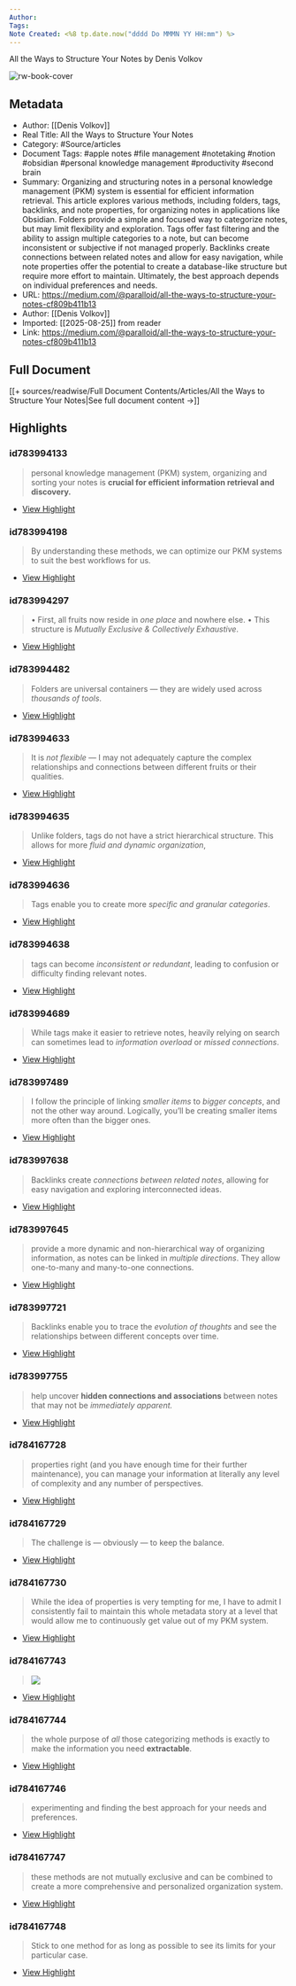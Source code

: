 ```yaml
---
Author: 
Tags:
Note Created: <%8 tp.date.now("dddd Do MMMN YY HH:mm") %>
---
```

All the Ways to Structure Your Notes by Denis Volkov

![rw-book-cover](https://miro.medium.com/v2/resize:fit:1200/1*uQLGSbbB2TWNX7hNYpWYgg.png)

## Metadata
- Author: [[Denis Volkov]]
- Real Title: All the Ways to Structure Your Notes
- Category: #Source/articles
- Document Tags:  #apple notes  #file management  #notetaking  #notion  #obsidian  #personal knowledge management  #productivity  #second brain 
- Summary: Organizing and structuring notes in a personal knowledge management (PKM) system is essential for efficient information retrieval. This article explores various methods, including folders, tags, backlinks, and note properties, for organizing notes in applications like Obsidian. Folders provide a simple and focused way to categorize notes, but may limit flexibility and exploration. Tags offer fast filtering and the ability to assign multiple categories to a note, but can become inconsistent or subjective if not managed properly. Backlinks create connections between related notes and allow for easy navigation, while note properties offer the potential to create a database-like structure but require more effort to maintain. Ultimately, the best approach depends on individual preferences and needs.
- URL: https://medium.com/@paralloid/all-the-ways-to-structure-your-notes-cf809b411b13
- Author: [[Denis Volkov]]
- Imported: [[2025-08-25]] from reader
- Link: https://medium.com/@paralloid/all-the-ways-to-structure-your-notes-cf809b411b13

## Full Document
[[+ sources/readwise/Full Document Contents/Articles/All the Ways to Structure Your Notes|See full document content →]]

## Highlights
### id783994133

> personal knowledge management (PKM) system, organizing and sorting your notes is **crucial for efficient information retrieval and discovery.**

 * [View Highlight](https://read.readwise.io/read/01j7f6whvzhnwme42ap5g7fpgk)
### id783994198

> By understanding these methods, we can optimize our PKM systems to suit the best workflows for us.

 * [View Highlight](https://read.readwise.io/read/01j7f6ycw7wmvrpxm1n1dxstn7)
### id783994297

> • First, all fruits now reside in *one place* and nowhere else.
> • This structure is *Mutually Exclusive & Collectively Exhaustive*.

 * [View Highlight](https://read.readwise.io/read/01j7f7102yh8dk946327mb4fhg)
### id783994482

> Folders are universal containers — they are widely used across *thousands of tools*.

 * [View Highlight](https://read.readwise.io/read/01j7f730b4j54v5nd7crjx7crg)
### id783994633

> It is *not flexible* — I may not adequately capture the complex relationships and connections between different fruits or their qualities.

 * [View Highlight](https://read.readwise.io/read/01j7f73fj7me7jh8dnbsdhdp4n)
### id783994635

> Unlike folders, tags do not have a strict hierarchical structure. This allows for more *fluid and dynamic organization*,

 * [View Highlight](https://read.readwise.io/read/01j7f74q54y6n111v2n9h7f7sz)
### id783994636

> Tags enable you to create more *specific and granular categories*.

 * [View Highlight](https://read.readwise.io/read/01j7f75j44z0qq5qspys5gdj9j)
### id783994638

> tags can become *inconsistent or redundant*, leading to confusion or difficulty finding relevant notes.

 * [View Highlight](https://read.readwise.io/read/01j7f768284j4jjfkshfjamee1)
### id783994689

> While tags make it easier to retrieve notes, heavily relying on search can sometimes lead to *information overload* or *missed connections*.

 * [View Highlight](https://read.readwise.io/read/01j7f76qf7gg76jfh2c9wkw3sq)
### id783997489

> I follow the principle of linking *smaller items* to *bigger concepts*, and not the other way around. Logically, you’ll be creating smaller items more often than the bigger ones.

 * [View Highlight](https://read.readwise.io/read/01j7f7ncy1d3f77wrwnaa6yzz9)
### id783997638

> Backlinks create *connections between related notes*, allowing for easy navigation and exploring interconnected ideas.

 * [View Highlight](https://read.readwise.io/read/01j7f7pb755t8pde20g3bn7tzk)
### id783997645

> provide a more dynamic and non-hierarchical way of organizing information, as notes can be linked in *multiple directions*. They allow one-to-many and many-to-one connections.

 * [View Highlight](https://read.readwise.io/read/01j7f7pj9td0q5f1h3tn2wdx1d)
### id783997721

> Backlinks enable you to trace the *evolution of thoughts* and see the relationships between different concepts over time.

 * [View Highlight](https://read.readwise.io/read/01j7f7rm55t31cwd0grp2r12aj)
### id783997755

> help uncover **hidden connections and associations** between notes that may not be *immediately apparent.*

 * [View Highlight](https://read.readwise.io/read/01j7f7smgxbjn9mjdnsa2hwaj4)
### id784167728

> properties right (and you have enough time for their further maintenance), you can manage your information at literally any level of complexity and any number of perspectives.

 * [View Highlight](https://read.readwise.io/read/01j7fybqyxhmcdms0fm2zfz7me)
### id784167729

> The challenge is — obviously — to keep the balance.

 * [View Highlight](https://read.readwise.io/read/01j7fybzb4zb346qjjpw0drbe6)
### id784167730

> While the idea of properties is very tempting for me, I have to admit I consistently fail to maintain this whole metadata story at a level that would allow me to continuously get value out of my PKM system.

 * [View Highlight](https://read.readwise.io/read/01j7fych74eec07nrwg19dk9pe)
### id784167743

> ![](https://miro.medium.com/v2/resize:fit:700/0*QLAeNweKSfI4f3eh)

 * [View Highlight](https://read.readwise.io/read/01j7fydc467zfzkaym4hnrvrd1)
### id784167744

> the whole purpose of *all* those categorizing methods is exactly to make the information you need **extractable**.

 * [View Highlight](https://read.readwise.io/read/01j7fydnnxb6at83zxrfvsvtn8)
### id784167746

> experimenting and finding the best approach for your needs and preferences.

 * [View Highlight](https://read.readwise.io/read/01j7fyejgc5v40k9sqw3m5d3xh)
### id784167747

> these methods are not mutually exclusive and can be combined to create a more comprehensive and personalized organization system.

 * [View Highlight](https://read.readwise.io/read/01j7fyewpd30mv3hsmqw1q963n)
### id784167748

> Stick to one method for as long as possible to see its limits for your particular case.

 * [View Highlight](https://read.readwise.io/read/01j7fyfakj0qxnq7h5d4t66yqs)
